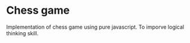 # Chess game

Implementation of chess game using pure javascript. To imporve logical thinking skill.
